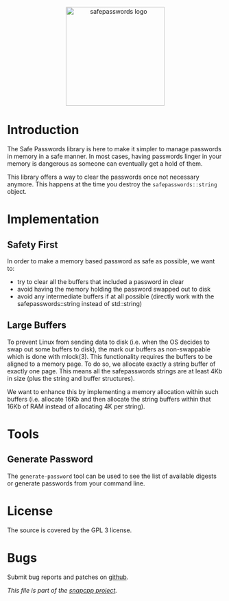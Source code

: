 
<p align="center">
<img alt="safepasswords logo" title="Safe Passwords--an attempt to make it safer to manage passwords in memory."
src="https://snapwebsites.org/sites/snapwebsites.org/files/images/safepasswords-logo.png" width="230" height="230"/>
</p>

# Introduction

The Safe Passwords library is here to make it simpler to manage passwords
in memory in a safe manner. In most cases, having passwords linger in your
memory is dangerous as someone can eventually get a hold of them.

This library offers a way to clear the passwords once not necessary anymore.
This happens at the time you destroy the `safepasswords::string` object.


# Implementation

## Safety First

In order to make a memory based password as safe as possible, we want to:

* try to clear all the buffers that included a password in clear
* avoid having the memory holding the password swapped out to disk
* avoid any intermediate buffers if at all possible (directly work with
  the safepasswords::string instead of std::string)

## Large Buffers

To prevent Linux from sending data to disk (i.e. when the OS decides to
swap out some buffers to disk), the mark our buffers as non-swappable
which is done with mlock(3). This functionality requires the buffers
to be aligned to a memory page. To do so, we allocate exactly a string
buffer of exactly one page. This means all the safepasswords strings
are at least 4Kb in size (plus the string and buffer structures).

We want to enhance this by implementing a memory allocation within such
buffers (i.e. allocate 16Kb and then allocate the string buffers within
that 16Kb of RAM instead of allocating 4K per string).


# Tools

## Generate Password

The `generate-password` tool can be used to see the list of available
digests or generate passwords from your command line.


# License

The source is covered by the GPL 3 license.


# Bugs

Submit bug reports and patches on
[github](https://github.com/m2osw/safepasswords/issues).


_This file is part of the [snapcpp project](https://snapwebsites.org/)._
